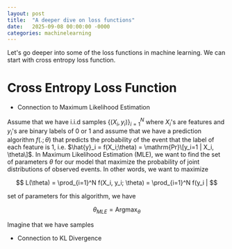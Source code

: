 ```yaml
---
layout: post
title:  "A deeper dive on loss functions"
date:   2025-09-08 00:00:00 -0000
categories: machinelearning
---
```


Let's go deeper into some of the loss functions in machine learning. We can start with cross entropy loss function. 

# Cross Entropy Loss Function

- Connection to Maximum Likelihood Estimation

Assume that we have i.i.d samples $\{(X_i, y_i)\}_{i=1}^N$ where $X_i$'s are features and $y_i$'s are binary labels of 0 or 1 and assume that we have a prediction algorithm $f(.;\theta)$ that predicts the probability of the event that the label of each feature is 1, i.e. $\hat{y}_i = f(X_i;\theta) = \mathrm{Pr}\[y_i=1 | X_i, \theta\]$. In Maximum Likelihood Estimation (MLE), we want to find the set of parameters $\theta$ for our model that maximize the probability of joint distributions of observed events. In other words, we want to maximize 

$$
L(\theta) = \prod_{i=1}^N f(X_i, y_i; \theta) = \prod_{i=1}^N f(y_i | 
$$ 

set of parameters for this algorithm, we have

$$
\theta_{MLE} = \mathrm{Argmax}_{\theta} 
$$

Imagine that we have samples

- Connection to KL Divergence
